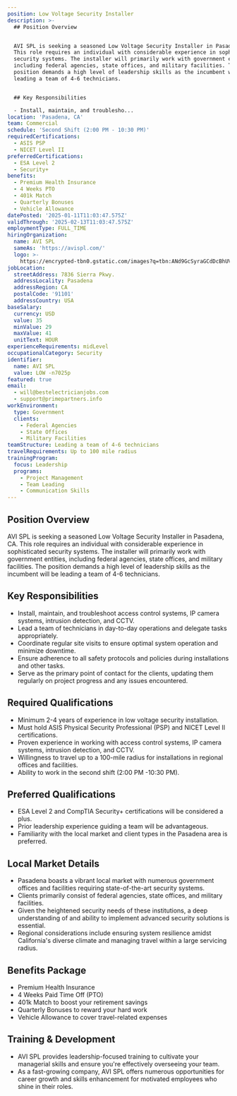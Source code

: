 ```yaml
---
position: Low Voltage Security Installer
description: >-
  ## Position Overview


  AVI SPL is seeking a seasoned Low Voltage Security Installer in Pasadena, CA.
  This role requires an individual with considerable experience in sophisticated
  security systems. The installer will primarily work with government entities,
  including federal agencies, state offices, and military facilities. The
  position demands a high level of leadership skills as the incumbent will be
  leading a team of 4-6 technicians.


  ## Key Responsibilities

  - Install, maintain, and troublesho...
location: 'Pasadena, CA'
team: Commercial
schedule: 'Second Shift (2:00 PM - 10:30 PM)'
requiredCertifications:
  - ASIS PSP
  - NICET Level II
preferredCertifications:
  - ESA Level 2
  - Security+
benefits:
  - Premium Health Insurance
  - 4 Weeks PTO
  - 401k Match
  - Quarterly Bonuses
  - Vehicle Allowance
datePosted: '2025-01-11T11:03:47.575Z'
validThrough: '2025-02-13T11:03:47.575Z'
employmentType: FULL_TIME
hiringOrganization:
  name: AVI SPL
  sameAs: 'https://avispl.com/'
  logo: >-
    https://encrypted-tbn0.gstatic.com/images?q=tbn:ANd9GcSyraGCdDcBhUVCLjb9MI2McsVysMD7wjYlIQ&s
jobLocation:
  streetAddress: 7836 Sierra Pkwy.
  addressLocality: Pasadena
  addressRegion: CA
  postalCode: '91101'
  addressCountry: USA
baseSalary:
  currency: USD
  value: 35
  minValue: 29
  maxValue: 41
  unitText: HOUR
experienceRequirements: midLevel
occupationalCategory: Security
identifier:
  name: AVI SPL
  value: LOW -n7025p
featured: true
email:
  - will@bestelectricianjobs.com
  - support@primepartners.info
workEnvironment:
  type: Government
  clients:
    - Federal Agencies
    - State Offices
    - Military Facilities
teamStructure: Leading a team of 4-6 technicians
travelRequirements: Up to 100 mile radius
trainingProgram:
  focus: Leadership
  programs:
    - Project Management
    - Team Leading
    - Communication Skills
---
```




## Position Overview

AVI SPL is seeking a seasoned Low Voltage Security Installer in Pasadena, CA. This role requires an individual with considerable experience in sophisticated security systems. The installer will primarily work with government entities, including federal agencies, state offices, and military facilities. The position demands a high level of leadership skills as the incumbent will be leading a team of 4-6 technicians.

## Key Responsibilities
- Install, maintain, and troubleshoot access control systems, IP camera systems, intrusion detection, and CCTV.
- Lead a team of technicians in day-to-day operations and delegate tasks appropriately.
- Coordinate regular site visits to ensure optimal system operation and minimize downtime.
- Ensure adherence to all safety protocols and policies during installations and other tasks.
- Serve as the primary point of contact for the clients, updating them regularly on project progress and any issues encountered.

## Required Qualifications
- Minimum 2-4 years of experience in low voltage security installation.
- Must hold ASIS Physical Security Professional (PSP) and NICET Level II certifications.
- Proven experience in working with access control systems, IP camera systems, intrusion detection, and CCTV.
- Willingness to travel up to a 100-mile radius for installations in regional offices and facilities.
- Ability to work in the second shift (2:00 PM -10:30 PM).

## Preferred Qualifications
- ESA Level 2 and CompTIA Security+ certifications will be considered a plus.
- Prior leadership experience guiding a team will be advantageous.
- Familiarity with the local market and client types in the Pasadena area is preferred.

## Local Market Details
- Pasadena boasts a vibrant local market with numerous government offices and facilities requiring state-of-the-art security systems.
- Clients primarily consist of federal agencies, state offices, and military facilities.
- Given the heightened security needs of these institutions, a deep understanding of and ability to implement advanced security solutions is essential.
- Regional considerations include ensuring system resilience amidst California's diverse climate and managing travel within a large servicing radius.

## Benefits Package
- Premium Health Insurance
- 4 Weeks Paid Time Off (PTO)
- 401k Match to boost your retirement savings
- Quarterly Bonuses to reward your hard work
- Vehicle Allowance to cover travel-related expenses

## Training & Development
- AVI SPL provides leadership-focused training to cultivate your managerial skills and ensure you're effectively overseeing your team.
- As a fast-growing company, AVI SPL offers numerous opportunities for career growth and skills enhancement for motivated employees who shine in their roles.
